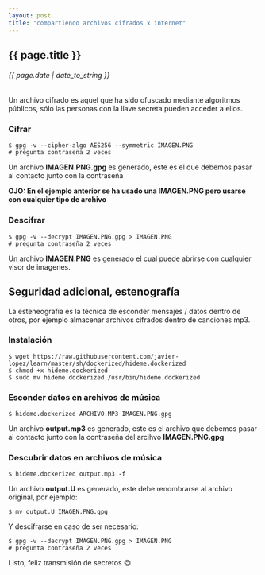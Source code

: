 ```yaml
---
layout: post
title: "compartiendo archivos cifrados x internet"
---
```


## {{ page.title }}

###### {{ page.date | date_to_string }}

Un archivo cifrado es aquel que ha sido ofuscado mediante algoritmos públicos,
sólo las personas con la llave secreta pueden acceder a ellos.

### Cifrar

    $ gpg -v --cipher-algo AES256 --symmetric IMAGEN.PNG
    # pregunta contraseña 2 veces

Un archivo **IMAGEN.PNG.gpg** es generado, este es el que debemos pasar al
contacto junto con la contraseña

**OJO: En el ejemplo anterior se ha usado una IMAGEN.PNG pero usarse con
cualquier tipo de archivo**

### Descifrar

    $ gpg -v --decrypt IMAGEN.PNG.gpg > IMAGEN.PNG
    # pregunta contraseña 2 veces

Un archivo **IMAGEN.PNG** es generado el cual puede abrirse con cualquier visor
de imagenes.

## Seguridad adicional, estenografía

La esteneografía es la técnica de esconder mensajes / datos dentro de otros,
por ejemplo almacenar archivos cifrados dentro de canciones mp3.

### Instalación

    $ wget https://raw.githubusercontent.com/javier-lopez/learn/master/sh/dockerized/hideme.dockerized
    $ chmod +x hideme.dockerized
    $ sudo mv hideme.dockerized /usr/bin/hideme.dockerized

### Esconder datos en archivos de música

    $ hideme.dockerized ARCHIVO.MP3 IMAGEN.PNG.gpg

Un archivo **output.mp3** es generado, este es el archivo que debemos pasar al
contacto junto con la contraseña del arcihvo **IMAGEN.PNG.gpg**

### Descubrir datos en archivos de música

    $ hideme.dockerized output.mp3 -f

Un archivo **output.U** es generado, este debe renombrarse al archivo original, por ejemplo:

    $ mv output.U IMAGEN.PNG.gpg

Y descifrarse en caso de ser necesario:

    $ gpg -v --decrypt IMAGEN.PNG.gpg > IMAGEN.PNG
    # pregunta contraseña 2 veces

Listo, feliz transmisión de secretos &#128523;.
